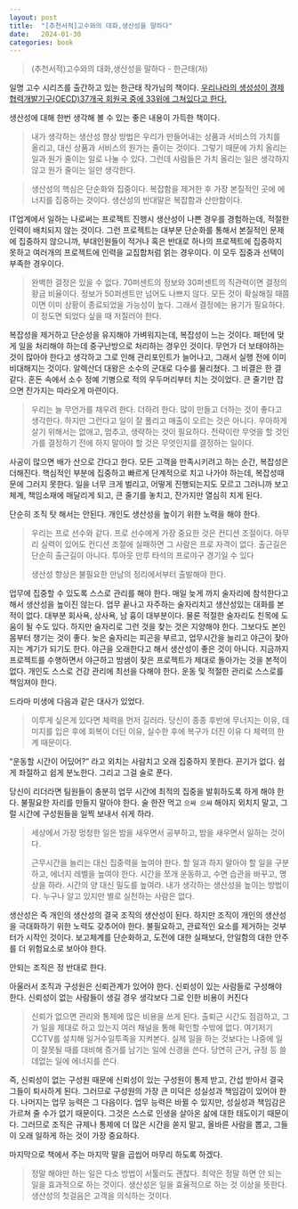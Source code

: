 ```yaml
---
layout: post
title:  "[추천서적]고수와의 대화,생산성을 말하다"
date:   2024-01-30
categories: book
---
```


> (추천서적)고수와의 대화,생산성을 말하다  - 한근태(저)

일명 고수 시리즈를 출간하고 있는 한근태 작가님의 책이다. [우리나라의 생성성이 경제협력개발기구(OECD)37개국 회원국 중에 33위에 그쳐있다고 한다.](https://www.sedaily.com/NewsView/29TFWPK81Q)

생산성에 대해 한번 생각해 볼 수 있는 좋은 내용이 가득한 책이다.

>  내가 생각하는 생산성 향상 방법은 우리가 만들어내는 상품과 서비스의 가치를 올리고, 대신 상품과 서비스의 원가는 줄이는 것이다. 그렇기 때문에 가치 올리는 일과 원가 줄이는 일로 나눌 수 있다. 그런데 사람들은 가치 올리는 일은 생각하지 않고 원가 줄이는 일만 생각한다.

>  생산성의 핵심은 단순화와 집중이다. 복잡함을 제거한 후 가장 본질적인 곳에 에너지를 집중하는 것이다. 생산성의 반대말은 복잡함과 산만함이다.

IT업계에서 일하는 나로써는 프로젝트 진행시 생산성이 나쁜 경우를 경험하는데, 적절한 인력이 배치되지 않는 것이다. 그런 프로젝트는 대부분 단순화를 통해서 본질적인 문제에 집중하지 않으니까, 부대인원들이 적거나 혹은 반대로 하나의 프로젝트에 집중하지 못하고 여러개의 프로젝트에 인력을 교집합처럼 얽는 경우이다. 이 모두 집중과 선택이 부족한 경우이다.

> 완벽한 결정은 있을 수 없다. 70퍼센트의 정보와 30퍼센트의 직관력이면 결정의 황금 비율이다. 정보가 50퍼센트만 넘어도 나쁘지 않다. 모든 것이 확실해질 때쯤이면 이미 상황이 종료되었을 가능성이 높다. 그래서 결정에는 용기가 필요하다. 이 정도면 되었다 싶을 때 저질러야 한다.

복잡성을 제거하고 단순성을 유지해야 가벼워지는데, 복잡성이 느는 것이다. 패턴에 맞게 일을 처리해야 하는데 중구난방으로 처리하는 경우인 것이다. 무언가 더 보태야하는 것이 많아야 한다고 생각하고 그로 인해 관리포인트가 늘어나고, 그래서 실행 전에 이미 비대해지는 것이다. 알렉산더 대왕은 소수의 군대로 다수를 물리쳤다. 그 비결은 한 결 같다. 혼돈 속에서 소수 정예 기병으로 적의 우두머리부터 치는 것이었다. 큰 줄기만 잡으면 잔가지는 따라오게 마련이다.

> 우리는 늘 무언가를 채우려 한다. 더하려 한다. 많이 만들고 더하는 것이 좋다고 생각한다. 하지만 그런다고 일이 잘 풀리고 매출이 오르는 것은 아니다. 우아하게 살기 위해서는 없애고, 멈추고, 생략하는 것이 필요하다. 전략이란 무엇을 할 것인가를 결정하기 전에 하지 말아야 할 것은 무엇인지를 결정하는 일이다.

사공이 많으면 배가 산으로 간다고 한다. 모든 고객을 만족시키려고 하는 순간, 복잡성은 더해진다. 핵심적인 부분에 집중하고 빠르게 단계적으로 치고 나가야 하는데, 복잡성때문에 그러지 못한다. 일을 너무 크게 벌리고, 어떻게 진행되는지도 모르고 그러니까 보고체계, 책임소재에 매달리게 되고, 큰 줄기를 놓치고, 잔가지만 열심히 치게 된다.

단순히 조직 탓 해서는 안된다. 개인도 생산성을 높이기 위한 노력을 해야 한다.

> 우리는 프로 선수와 같다. 프로 선수에게 가장 중요한 것은 컨디션 조절이다. 아무리 실력이 있어도 컨디션 조절에 실패하면 그 사람은 프로 자격이 없다. 출근길은 단순히 출근길이 아니다. 투아웃 만루 타석의 프로야구 경기일 수 있다
>
> 생산성 향상은 불필요한 만남의 정리에서부터 출발해야 한다.

업무에 집중할 수 있도록 스스로 관리를 해야 한다. 매일 늦게 까지 술자리에 참석한다고 해서 생산성을 높이진 않는다. 업무 끝나고 자주하는 술자리치고 생산성있는 대화를 본적이 없다. 대부분 회사욕, 상사욕, 남 흉이 대부분이다. 물론 적절한 술자리도 친목에 도움이 될 수도 있다. 하지만 술자리로 그런 것을 찾는 것은 지양해야 한다. 그보다도 본인 몸부터 챙기는 것이 좋다. 늦은 술자리는 피곤을 부르고, 업무시간을 늘리고 야근이 잦아지는 계기가 되기도 한다. 야근을 오래한다고 해서 생산성이 좋은 것이 아니다. 지금까지 프로젝트를 수행하면서 야근하고 밤샘이 잦은 프로젝트가 제대로 돌아가는 것을 본적이 없다. 개인도 스스로 건강 관리에 최선을 다해야 한다. 운동 및 적절한 관리로 스스로를 책임져야 한다.

드라마 미생에 다음과 같은 대사가 있었다.

> 이루게 싶은게 있다면 체력을 먼저 길러라. 당신이 종종 후반에 무너지는 이유, 데미지를 입은 후에 회복이 더딘 이유, 실수한 후에 복구가 더진 이유 다 체력의 한계 때문이다.

“운동할 시간이 어딨어?” 라고 외치는 사람치고 오래 집중하지 못한다. 끈기가 없다. 쉽게 좌절하고 쉽게 분노한다. 그리고 그걸 술로 푼다.

당신이 리더라면 팀원들이 충분히 업무 시간에 최적의 집중을 발휘하도록 하게 해야 한다. 불필요한 자리를 만들지 말아야 한다. 술 한잔 먹고 `으싸 으쌰` 해야지 외치지 말고, 그럴 시간에 구성원들을 일찍 보내서 쉬게 하라.

> 세상에서 가장 멍청한 일은 밤을 새우면서 공부하고, 밤을 새우면서 일하는 것이다.
>
> 근무시간을 늘리는 대신 집중력을 높여야 한다. 할 일과 하지 말아야 할 일을 구분하고, 에너지 레벨을 높여야 한다. 시간을 쪼개 운동하고, 수면 습관을 바꾸고, 명상을 하라. 시간의 양 대신 밀도를 높여라. 내가 생각하는 생산성을 높이는 방법이다. 누구나 알고 있지만 별로 실천하는 사람은 없다.

생산성은 즉 개인의 생산성의 결국 조직의 생산성이 된다. 하지만 조직이 개인의 생산성을 극대화하기 위한 노력도 갖추어야 한다. 불필요하고, 관료적인 요소를 제거하는 것부터가 시작인 것이다. 보고체계를 단순화하고, 도전에 대한 실패보다, 안일함의 대한 안주를 더 위험요소로 보아야 한다.

안되는 조직은 정 반대로 한다.

아울러서 조직과 구성원은 신뢰관계가 있어야 한다. 신뢰성이 있는 사람들로 구성해야 한다. 신뢰성이 없는 사람들이 생길 경우 생각보다 그로 인한 비용이 커진다

> 신뢰가 없으면 관리와 통제에 많은 비용을 쓰게 된다. 출퇴근 시간도 점검하고, 그가 일을 제대로 하고 있는지 여러 채널을 통해 확인할 수밖에 없다. 여기저기 CCTV를 설치해 일거수일투족을 지켜본다. 실제 일을 하는 것보다는 나중에 일이 잘못될 때를 대비해 증거를 남기는 일에 신경을 쓴다. 당연히 근거, 규정 등 쓸데없는 일에 에너지를 쓴다.

즉, 신뢰성이 없는 구성원 때문에 신뢰성이 있는 구성원이 통제 받고, 간섭 받아서 결국 그들이 퇴사하게 된다. 그러므로 구성원의 가장 큰 미덕은 성실성과 책임감이 있어야 한다. 나머지는 업무 능력은 그 다음이다. 업무 능력은 바뀔 수 있지만, 성실성과 책임감은 가르쳐 줄 수가 없기 때문이다. 그것은 스스로 인생을 살아온 삶에 대한 태도이기 때문이다. 그러므로 조직은 규제나 통제에 더 많은 시간을 쏟지 말고, 올바른 사람을 뽑고, 그들이 오래 일하게 하는 것이 가장 중요하다.

마지막으로 책에서 주는 마지막 말을 곱씹어 마무리 하도록 하겠다.

> 정말 해야만 하는 일은 다소 방법이 서툴러도 괜찮다. 최악은 정말 하면 안 되는 일을 효과적으로 하는 것이다. 생산성은 일을 효율적으로 하는 것 이상을 뜻한다. 생산성의 첫걸음은 고객을 의식하는 것이다.